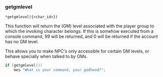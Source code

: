 ### getgmlevel
```
*getgmlevel({<char_id>})
```

This function will return the (GM) level associated with the player group to which
the invoking character belongs. If this is somehow executed from a console command,
99 will be returned, and 0 will be returned if the account has no GM level.

This allows you to make NPC's only accessible for certain GM levels, or behave
specially when talked to by GMs.

```c
if (getgmlevel())
    mes "What is your command, your godhood?";
```
